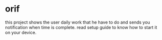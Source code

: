 # orif
this project shows the user daily work that he have to do and sends you notification when time is complete. 
read setup guide to know how to start it on your device.
